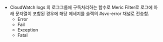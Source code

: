  * CloudWatch logs 의 로그그룹에 구독처리하는 함수로 Meric Filter로 로그에 아래 문자열이 포함된 경우에 해당 메세지를 슬랙의 #svc-error 채널로 전송함.
   * Error
   * Fail
   * Exception
   * Fatal